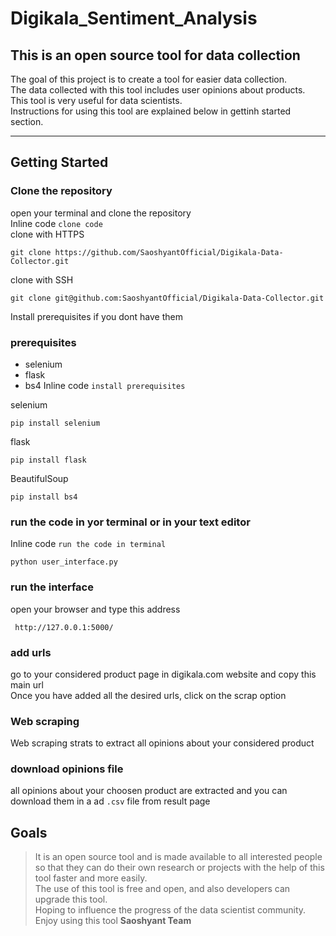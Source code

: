 # Digikala_Sentiment_Analysis
## This is an open source tool for data collection

The goal of this project is to create a tool for easier data collection. <br>
The data collected with this tool includes user opinions about products. <br>
This tool is very useful for data scientists. <br>
Instructions for using this tool are explained below in gettinh started section. <br>

***

## Getting Started

### Clone the repository <br>
open your terminal and clone the repository <br>
Inline code `clone code` <br>
clone with HTTPS <br>

    git clone https://github.com/SaoshyantOfficial/Digikala-Data-Collector.git
clone with SSH <br>

    git clone git@github.com:SaoshyantOfficial/Digikala-Data-Collector.git

Install prerequisites if you dont have them <br>
### prerequisites 
+ selenium 
+ flask 
+ bs4
Inline code `install prerequisites` <br>

selenium <br>

    pip install selenium
flask <br>

    pip install flask
BeautifulSoup <br>

    pip install bs4
### run the code in yor terminal or in your text editor
Inline code `run the code in terminal` <br>
    
    python user_interface.py
  
### run the interface 
 open your browser and type this address
 
     http://127.0.0.1:5000/
### add urls
go to your considered product page in digikala.com website and copy this main url <br>
Once you have added all the desired urls, click on the scrap option <br>

### Web scraping
Web scraping strats to extract all opinions about your considered product <br>

### download opinions file
all opinions about your choosen product are extracted and you can download them in a ad `.csv` file from result page

## Goals

> It is an open source tool and is made available to all interested people so that they can do their own research or projects with the help of this tool faster and more easily. <br>
> The use of this tool is free and open, and also developers can upgrade this tool. <br>
> Hoping to influence the progress of the data scientist community. <br>
> Enjoy using this tool
**Saoshyant Team**


